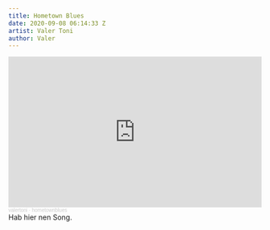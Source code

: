 ```yaml
---
title: Hometown Blues
date: 2020-09-08 06:14:33 Z
artist: Valer Toni
author: Valer
---
```


<div class="soundcloud-container ">

<iframe width="100%" height="300" scrolling="no" frameborder="no" allow="autoplay" src="https://w.soundcloud.com/player/?url=https%3A//api.soundcloud.com/tracks/888215104&color=%23ff5500&auto_play=false&hide_related=false&show_comments=true&show_user=true&show_reposts=false&show_teaser=true&visual=true"></iframe><div style="font-size: 10px; color: #cccccc;line-break: anywhere;word-break: normal;overflow: hidden;white-space: nowrap;text-overflow: ellipsis; font-family: Interstate,Lucida Grande,Lucida Sans Unicode,Lucida Sans,Garuda,Verdana,Tahoma,sans-serif;font-weight: 100;"><a href="https://soundcloud.com/user-985216227" title="valertoni" target="_blank" style="color: #cccccc; text-decoration: none;">valertoni</a> · <a href="https://soundcloud.com/user-985216227/hometownblues" title="hometownblues" target="_blank" style="color: #cccccc; text-decoration: none;">hometownblues</a></div>
</div>

<div class="post-content-message">
Hab hier nen Song.
</div>
